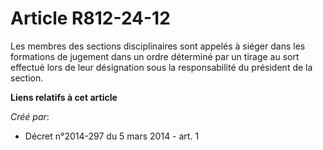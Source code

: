 # Article R812-24-12

Les membres des sections disciplinaires sont appelés à siéger dans les formations de jugement dans un ordre déterminé par un
tirage au sort effectué lors de leur désignation sous la responsabilité du président de la section.

**Liens relatifs à cet article**

_Créé par_:

  - Décret n°2014-297 du 5 mars 2014 - art. 1
